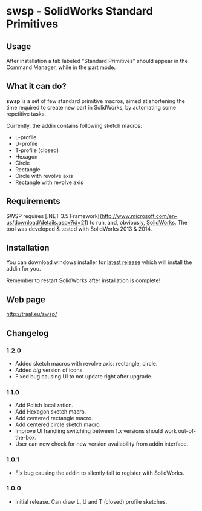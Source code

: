 # swsp - SolidWorks Standard Primitives

## Usage

After installation a tab labeled "Standard Primitives"
should appear in the Command Manager, while in the part mode.

## What it can do?

**swsp** is a set of few standard primitive macros, aimed at shortening the time required to
create new part in SolidWorks, by automating some repetitive tasks.

Currently, the addin contains following sketch macros:

* L-profile
* U-profile
* T-profile (closed)
* Hexagon
* Circle
* Rectangle
* Circle with revolve axis
* Rectangle with revolve axis

## Requirements

SWSP requires [.NET 3.5 Framework[(http://www.microsoft.com/en-us/download/details.aspx?id=21)
to run, and, obviously, [SolidWorks](http://www.solidworks.com/).
The tool was developed & tested with SolidWorks 2013 & 2014.

## Installation

You can download windows installer for [latest release](https://github.com/spitfire05/swsp/releases/latest)
which will install the addin for you.

Remember to restart SolidWorks after installation is complete!

## Web page

http://traal.eu/swsp/

## Changelog

### 1.2.0

* Added sketch macros with revolve axis: rectangle, circle.
* Added *big* version of icons.
* Fixed bug causing UI to not update right after upgrade.

### 1.1.0

* Add Polish localization.
* Add Hexagon sketch macro.
* Add centered rectangle macro.
* Add centered circle sketch macro.
* Improve UI handling switching between 1.x versions should work out-of-the-box.
* User can now check for new version availability from addin interface.

### 1.0.1

* Fix bug causing the addin to silently fail to register with SolidWorks.

### 1.0.0

* Initial release. Can draw L, U and T (closed) profile sketches.
